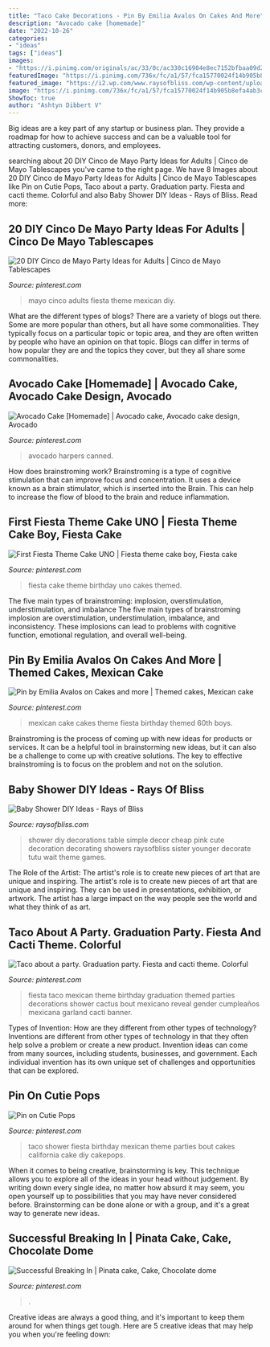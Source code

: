 ```yaml
---
title: "Taco Cake Decorations - Pin By Emilia Avalos On Cakes And More"
description: "Avocado cake [homemade]"
date: "2022-10-26"
categories:
- "ideas"
tags: ["ideas"]
images:
- "https://i.pinimg.com/originals/ac/33/0c/ac330c16984e8ec7152bfbaa09d2e636.jpg"
featuredImage: "https://i.pinimg.com/736x/fc/a1/57/fca15770024f14b905b8efa4ab3c93e7--party-ideas-for-adults-cinco-de-mayo-party-ideas-adults.jpg?b=t"
featured_image: "https://i2.wp.com/www.raysofbliss.com/wp-content/uploads/2013/05/babyshowertables.jpg"
image: "https://i.pinimg.com/736x/fc/a1/57/fca15770024f14b905b8efa4ab3c93e7--party-ideas-for-adults-cinco-de-mayo-party-ideas-adults.jpg?b=t"
ShowToc: true
author: "Ashtyn Dibbert V"
---
```



Big ideas are a key part of any startup or business plan. They provide a roadmap for how to achieve success and can be a valuable tool for attracting customers, donors, and employees.

	

		
searching about 20 DIY Cinco de Mayo Party Ideas for Adults | Cinco de Mayo Tablescapes you've came to the right page. We have 8 Images about 20 DIY Cinco de Mayo Party Ideas for Adults | Cinco de Mayo Tablescapes like Pin on Cutie Pops, Taco about a party. Graduation party. Fiesta and cacti theme. Colorful and also Baby Shower DIY Ideas - Rays of Bliss. Read more:
		
    
## 20 DIY Cinco De Mayo Party Ideas For Adults | Cinco De Mayo Tablescapes

<img loading=lazy src="https://i.pinimg.com/736x/fc/a1/57/fca15770024f14b905b8efa4ab3c93e7--party-ideas-for-adults-cinco-de-mayo-party-ideas-adults.jpg?b=t" onerror="this.onerror=null;this.src='https://tse1.mm.bing.net/th?id=OIP.RcBv_L4SiSXPMKhZoiWAmgHaJ4&amp;pid=15.1';" alt="20 DIY Cinco de Mayo Party Ideas for Adults | Cinco de Mayo Tablescapes">

_Source: pinterest.com_

>mayo cinco adults fiesta theme mexican diy. 

	

What are the different types of blogs?
There are a variety of blogs out there. Some are more popular than others, but all have some commonalities. They typically focus on a particular topic or topic area, and they are often written by people who have an opinion on that topic. Blogs can differ in terms of how popular they are and the topics they cover, but they all share some commonalities.

    
## Avocado Cake [Homemade] | Avocado Cake, Avocado Cake Design, Avocado

<img loading=lazy src="https://i.pinimg.com/originals/d8/70/14/d87014a892a10b48c56ef3679abfae51.jpg" onerror="this.onerror=null;this.src='https://tse3.mm.bing.net/th?id=OIP.NuVzoB4ZLenzNRJZIbDv-wHaJz&amp;pid=15.1';" alt="Avocado Cake [Homemade] | Avocado cake, Avocado cake design, Avocado">

_Source: pinterest.com_

>avocado harpers canned. 

	

How does brainstroming work?
Brainstroming is a type of cognitive stimulation that can improve focus and concentration. It uses a device known as a brain stimulator, which is inserted into the Brain. This can help to increase the flow of blood to the brain and reduce inflammation.

    
## First Fiesta Theme Cake UNO | Fiesta Theme Cake Boy, Fiesta Cake

<img loading=lazy src="https://i.pinimg.com/originals/f5/6a/51/f56a510aa0a6cf7b3b28b852e612b8b3.jpg" onerror="this.onerror=null;this.src='https://tse4.mm.bing.net/th?id=OIP.Yw_luyy5o7_YrSovtdmNuAHaKj&amp;pid=15.1';" alt="First Fiesta Theme Cake UNO | Fiesta theme cake boy, Fiesta cake">

_Source: pinterest.com_

>fiesta cake theme birthday uno cakes themed. 

	

The five main types of brainstroming: implosion, overstimulation, understimulation, and imbalance
The five main types of brainstroming implosion are overstimulation, understimulation, imbalance, and inconsistency. These implosions can lead to problems with cognitive function, emotional regulation, and overall well-being.

    
## Pin By Emilia Avalos On Cakes And More | Themed Cakes, Mexican Cake

<img loading=lazy src="https://i.pinimg.com/originals/f5/02/46/f50246c8ed5c6d235f55192dd0fd7f02.jpg" onerror="this.onerror=null;this.src='https://tse1.mm.bing.net/th?id=OIP.oNtjc7wpCpGl7XXgL41wUwHaJ4&amp;pid=15.1';" alt="Pin by Emilia Avalos on Cakes and more | Themed cakes, Mexican cake">

_Source: pinterest.com_

>mexican cake cakes theme fiesta birthday themed 60th boys. 

	

Brainstroming is the process of coming up with new ideas for products or services. It can be a helpful tool in brainstorming new ideas, but it can also be a challenge to come up with creative solutions. The key to effective brainstroming is to focus on the problem and not on the solution.

    
## Baby Shower DIY Ideas - Rays Of Bliss

<img loading=lazy src="https://i2.wp.com/www.raysofbliss.com/wp-content/uploads/2013/05/babyshowertables.jpg" onerror="this.onerror=null;this.src='https://tse2.mm.bing.net/th?id=OIP.4GFquX7pqLlJVY8f9nigAQHaLH&amp;pid=15.1';" alt="Baby Shower DIY Ideas - Rays of Bliss">

_Source: raysofbliss.com_

>shower diy decorations table simple decor cheap pink cute decoration decorating showers raysofbliss sister younger decorate tutu wait theme games. 

	

The Role of the Artist: The artist's role is to create new pieces of art that are unique and inspiring.
The artist's role is to create new pieces of art that are unique and inspiring. They can be used in presentations, exhibition, or artwork. The artist has a large impact on the way people see the world and what they think of as art.

    
## Taco About A Party. Graduation Party. Fiesta And Cacti Theme. Colorful

<img loading=lazy src="https://i.pinimg.com/originals/40/f8/28/40f82817270e10c167d4a66d4ce2dcda.jpg" onerror="this.onerror=null;this.src='https://tse3.mm.bing.net/th?id=OIP.RtrOtMbxAxU2JbPyNEXZaAHaJQ&amp;pid=15.1';" alt="Taco about a party. Graduation party. Fiesta and cacti theme. Colorful">

_Source: pinterest.com_

>fiesta taco mexican theme birthday graduation themed parties decorations shower cactus bout mexicano reveal gender cumpleaños mexicana garland cacti banner. 

	

Types of Invention: How are they different from other types of technology?
Inventions are different from other types of technology in that they often help solve a problem or create a new product. Invention ideas can come from many sources, including students, businesses, and government. Each individual invention has its own unique set of challenges and opportunities that can be explored.

    
## Pin On Cutie Pops

<img loading=lazy src="https://i.pinimg.com/originals/ac/33/0c/ac330c16984e8ec7152bfbaa09d2e636.jpg" onerror="this.onerror=null;this.src='https://tse1.mm.bing.net/th?id=OIP.Xy9nDrSK0eeq7kymgid_ywHaLH&amp;pid=15.1';" alt="Pin on Cutie Pops">

_Source: pinterest.com_

>taco shower fiesta birthday mexican theme parties bout cakes california cake diy cakepops. 

	

When it comes to being creative, brainstorming is key. This technique allows you to explore all of the ideas in your head without judgement. By writing down every single idea, no matter how absurd it may seem, you open yourself up to possibilities that you may have never considered before. Brainstorming can be done alone or with a group, and it's a great way to generate new ideas.

    
## Successful Breaking In | Pinata Cake, Cake, Chocolate Dome

<img loading=lazy src="https://i.pinimg.com/originals/f2/1f/fa/f21ffa9d19d6a52c15669bb0c09fc3db.jpg" onerror="this.onerror=null;this.src='https://tse2.mm.bing.net/th?id=OIP.ZhC8F7vUHkyEHfXSK32VkgHaF5&amp;pid=15.1';" alt="Successful Breaking In | Pinata cake, Cake, Chocolate dome">

_Source: pinterest.com_

>. 

	

Creative ideas are always a good thing, and it's important to keep them around for when things get tough. Here are 5 creative ideas that may help you when you're feeling down: 

